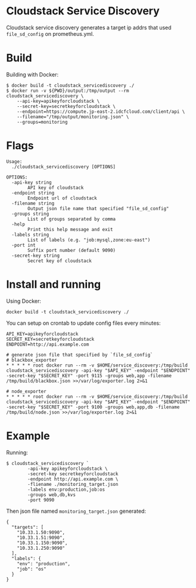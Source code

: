 # Cloudstack Service Discovery

Cloudstack service discovery generates a target ip addrs that used `file_sd_config` on prometheus.yml.

# Build

Building with Docker:

```
$ docker build -t cloudstack_servicediscovery ./
$ docker run -v ${PWD}/output:/tmp/output --rm cloudstack_servicediscovery \
	--api-key=apikeyforcloudstack \
	--secret-key=secretkeyforcloudstack \
	--endpoint=https://compute.jp-east-2.idcfcloud.com/client/api \
	--filename="/tmp/output/monitoring.json" \
	--groups=monitoring
```

# Flags

```
Usage:
  ./cloudstack_servicediscovery [OPTIONS]

OPTIONS:
  -api-key string
        API key of cloudstack
  -endpoint string
        Endpoint url of cloudstack
  -filename string
        Output json file name that specified "file_sd_config"
  -groups string
        List of groups separated by comma
  -help
        Print this help message and exit
  -labels string
        List of labels (e.g. "job:mysql,zone:eu-east")
  -port int
        Suffix port number (default 9090)
  -secret-key string
        Secret key of cloudstack
```

# Install and running

Using Docker:

```
docker build -t cloudstack_servicediscovery ./
```

You can setup on crontab to update config files every minutes:

```
API_KEY=apikeyforcloudstack
SECRET_KEY=secretkeyforcloudstack
ENDPOINT=http://api.example.com

# generate json file that specified by `file_sd_config`
# blackbox_exporter
* * * * * root docker run --rm -v $HOME/service_discovery:/tmp/build cloudstack_servicediscovery -api-key "$API_KEY" -endpoint "$ENDPOINT" -secret-key "$SECRET_KEY" -port 9115 -groups web,app -filename /tmp/build/blackbox.json >>/var/log/exporter.log 2>&1

# node_exporter
* * * * * root docker run --rm -v $HOME/service_discovery:/tmp/build cloudstack_servicediscovery -api-key "$API_KEY" -endpoint "$ENDPOINT" -secret-key "$SECRET_KEY" -port 9100 -groups web,app,db -filename /tmp/build/node.json >>/var/log/exporter.log 2>&1

```

# Example

Running:

```
$ cloudstack_servicediscovery `
		-api-key apikeyforcloudstack \
		-secret-key secretkeyforcloudstack
		-endpoint http://api.example.com \
		-fliename ./monitoring_target.json
		-labels env:production,job:os
		-groups web,db,kvs
		-port 9090
```

Then json file named `monitoring_target.json` generated:

```
{
  "targets": [
    "10.33.1.50:9090",
    "10.33.1.51:9090",
    "10.33.1.150:9090",
    "10.33.1.250:9090"
  ],
  "labels": {
    "env": "production",
    "job": "os"
  }
}
```
